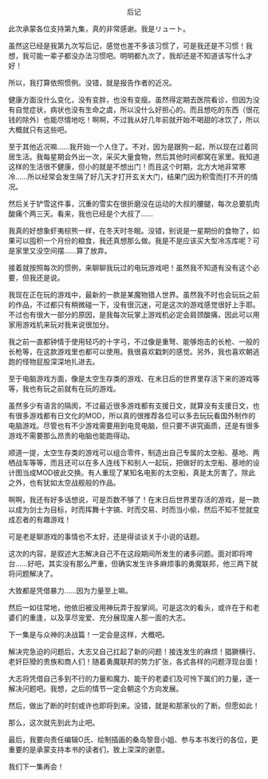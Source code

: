 <p align="center">后记</p>

此次承蒙各位支持第九集，真的非常感谢。我是リュート。

虽然这已经是我第九次写后记，感觉也差不多该习惯了，可是我还是不习惯！我想，我可能一辈子都没办法习惯吧。明明都九次了，我却还是不知道该写什么才好！

所以，我打算依照惯例。没错，就是报告作者的近况。

健康方面没什么变化，没有变胖，也没有变瘦。虽然得定期去医院看诊，但因为没有自觉症状，病状也没有生命之虞，所以没什么好担心的。而且想吃的东西（很花钱的除外）也能尽情地吃！啊啊，不过我从好几年前就开始不喝甜的冰饮了，所以大概就只有这些吧。

至于其他近况嘛……我开始一个人住了。不对，因为是跟狗一起，所以现在过着同居生活。我每星期会外出一次，采买大量食物，然后其他时间都窝在家里。我知道这样的生活很不健康，但小的就是不想出门！而且这个时期，北方大地非常寒冷……所以经常会发生隔了好几天才打开玄关大门，结果门因为积雪而打不开的情况。

然后关于铲雪这件事，沉重的雪实在很折磨没在运动的大叔的腰腿，每次总要肌肉酸痛个两三天。看来，我也已经是个大叔了……

我真的好想象虾夷棕熊一样，在冬天时冬眠。没错，别说是一星期份的食物了，如果可以囤积一个月份的粮食，我还真想那么做。我是不是应该买大型冷冻库呢？可是家里又没空间摆……算了放弃。

接着就按照每次的惯例，来聊聊我玩过的电玩游戏吧！虽然我不知道有没有这个必要，但我还是说。

我现在正在玩的游戏中，最新的一款是某魔物猎人世界。虽然我不时也会玩玩之前的作品，不过都只有稍微碰一下，没有很沉迷，可是这次的游戏感觉很好上手耶。不过也有很大一部分的原因，是我每次玩掌上游戏机必定会肩颈酸痛，因此可以用家用游戏机来玩对我来说很加分。

我之前一直都钟情于使用轻巧的十字弓，不过像是重弩、能够炮击的长枪、一般的长枪等，在这款游戏里也都可以使用。我很喜欢戳刺的感觉。另外，我也喜欢朝逃跑的怪物屁股深深地扎进去。

至于电脑游戏方面，像是太空生存类的游戏、在末日后的世界里存活下来的游戏等等，我也有玩之前就有在玩的游戏。

虽然多少有语言的隔阂，不过最近很多游戏都有支援日文，就算没有支援日文，也有很多游戏都有日文化的MOD，所以真的很推荐各位可以多去玩玩看国外制作的电脑游戏。尽管也有不少游戏需要用到电竞电脑，但只要不讲究画质，还是有很多游戏不需要那么昂贵的电脑也能跑得动。

顺道一提，太空生存类的游戏可以组合零件，制造出自己专属的太空船、基地、两栖战车等等，而且还可以在多人连线下和别人一起玩，把做好的太空船、基地的设计图当成MOD彼此交换。有人重现了某知名电影的太空船，真是太厉害了。除此之外，也有犹如太空战舰般的作品。

啊啊，我还有好多话想说，可是页数不够了！在末日后世界里存活的游戏，是一款以成为剑士为目标，时而挥舞十字镐、时而交易、时而当小偷，然后不知不觉就变成忍者的有趣游戏！

可是老是聊游戏的事情也不太好，还是得谈谈关于小说的话题。

这次的内容，是叙述大志解决自己不在这段期间所发生的诸多问题。面对即将垮台……好吧，其实没有那么严重，但确实发生许多麻烦事的勇魔联邦，他三两下就将问题解决了。

大致都是凭借暴力……因为力量至上嘛。

然后一如往常地，他依旧被没用神玩弄于股掌间。可是这次的看头，或许在于和老婆们的重逢，以及享尽宠爱、充分展现废人那一面的大志。

下一集是与众神的决战篇！一定会是这样，大概吧。

解决完急迫的问题后，大志又自己扛起了新的问题！接连发生的麻烦！猖獗横行、老奸巨猾的贵族和商人们！随着勇魔联邦的势力扩张，各式各样的问题浮现台面！

大志将凭借自己多到不行的力量和魔力、能干的老婆们及可怜下属们的力量，逐一解决问题吧。我想，之后的情节一定会朝这个方向发展。

然后，做出了断的时刻或许也即将到来。没错，就是和那家伙的了断。但愿如此！

那么，这次就先到此为止吧。

最后，我要向责任编辑O氏、绘制插画的桑岛黎音小姐、参与本书发行的各位，更重要的是承蒙支持本书的读者们，致上深深的谢意。

我们下一集再会！

